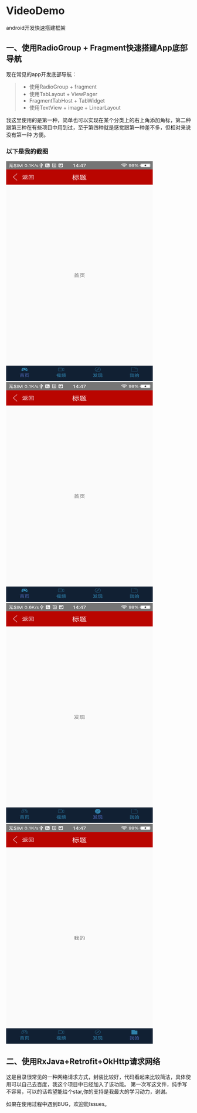# VideoDemo
android开发快速搭建框架

## 一、使用RadioGroup + Fragment快速搭建App底部导航

  现在常见的app开发底部导航：
  
  > * 使用RadioGroup + fragment
  > * 使用TabLayout + ViewPager
  > * FragmentTabHost + TabWidget
  > * 使用TextView + image + LinearLayout
  
  我这里使用的是第一种，简单也可以实现在某个分类上的右上角添加角标，第二种跟第三种在有些项目中用到过，至于第四种就是感觉跟第一种差不多，但相对来说没有第一种
  方便。


### 以下是我的截图
<img width="400" height="600" src="https://github.com/shaodong2528/VideoDemo/blob/master/ScreenShots/%E8%B6%85%E7%BA%A7%E6%88%AA%E5%B1%8F_20180509_144702.png?raw=true"/>
<img width="400" height="600" src="https://github.com/shaodong2528/VideoDemo/blob/master/ScreenShots/%E8%B6%85%E7%BA%A7%E6%88%AA%E5%B1%8F_20180509_144702.png?raw=true"/>
<img width="400" height="600" src="https://github.com/shaodong2528/VideoDemo/blob/master/ScreenShots/%E8%B6%85%E7%BA%A7%E6%88%AA%E5%B1%8F_20180509_144730.png?raw=true"/>
<img width="400" height="600" src="https://github.com/shaodong2528/VideoDemo/blob/master/ScreenShots/%E8%B6%85%E7%BA%A7%E6%88%AA%E5%B1%8F_20180509_144738.png?raw=true"/>

## 二、使用RxJava+Retrofit+OkHttp请求网络

这是目录很常见的一种网络请求方式，封装比较好，代码看起来比较简洁，具体使用可以自己去百度，我这个项目中已经加入了该功能。
第一次写这文件，纯手写不容易，可以的话希望能给个star,你的支持是我最大的学习动力，谢谢。

如果在使用过程中遇到BUG，欢迎能Issues。





